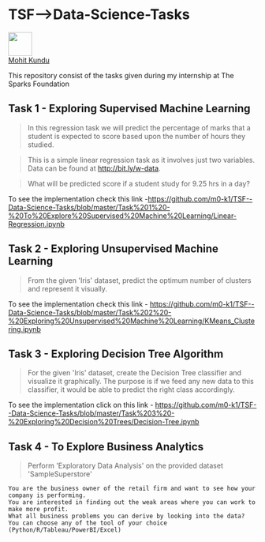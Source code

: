 # TSF-->Data-Science-Tasks

<img src="https://github.com/favicon.ico" width="48">
<div class="LI-profile-badge"  data-version="v1" data-size="medium" data-locale="en_US" data-type="vertical" data-theme="dark" data-vanity="mohit-kundu"><a class="LI-simple-link" href='https://in.linkedin.com/in/mohit-kundu?trk=profile-badge'>Mohit Kundu</a></div>

This repository consist of the tasks given during my internship at The Sparks Foundation

## Task 1 - Exploring Supervised Machine Learning
>In this regression task we will predict the percentage of marks that a student is expected to score based upon the number of hours they studied. 

>This is a simple linear regression task as it involves just two variables. Data can be found at http://bit.ly/w-data.

>What will be predicted score if a student study for 9.25 hrs in a day? 

To see the implementation check this link -https://github.com/m0-k1/TSF--Data-Science-Tasks/blob/master/Task%201%20-%20To%20Explore%20Supervised%20Machine%20Learning/Linear-Regression.ipynb

## Task 2 - Exploring Unsupervised Machine Learning
>From the given 'Iris' dataset, predict the optimum number of clusters and represent it visually.

To see the implementation check this link - https://github.com/m0-k1/TSF--Data-Science-Tasks/blob/master/Task%202%20-%20Exploring%20Unsupervised%20Machine%20Learning/KMeans_Clustering.ipynb

## Task 3 - Exploring Decision Tree Algorithm
>For the given 'Iris' dataset, create the Decision Tree classifier and visualize it graphically. The purpose is if we feed any new data to this classifier, it would be able to predict the right class accordingly.

To see the implementation click on this link - https://github.com/m0-k1/TSF--Data-Science-Tasks/blob/master/Task%203%20-%20Exploring%20Decision%20Trees/Decision-Tree.ipynb

## Task 4 - To Explore Business Analytics
>Perform 'Exploratory Data Analysis' on the provided dataset 'SampleSuperstore'

    You are the business owner of the retail firm and want to see how your company is performing. 
    You are interested in finding out the weak areas where you can work to make more profit. 
    What all business problems you can derive by looking into the data? 
    You can choose any of the tool of your choice (Python/R/Tableau/PowerBI/Excel)



